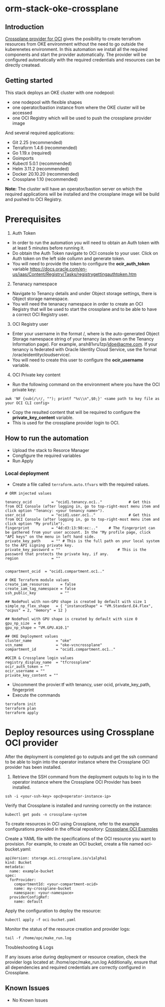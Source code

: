 # orm-stack-oke-crossplane

## Introduction

[Crossplane provider for OCI](https://github.com/oracle-samples/crossplane-provider-oci) gives the posibility to create terrafrom resources from OKE environment without the need to go outside the kuberenetes environment. In this automation we install all the required components and start the provider automatically. The provider will be configured automatically with the required credentials and resources can be directly createad.

## Getting started

This stack deploys an OKE cluster with one nodepool:
- one nodepool with flexible shapes
- one operator/bastion instance from where the OKE cluster will be accessed
- one OCI Registry which will be used to push the crossplane provider image

And several required applications:
- Git 2.25 (recommended)
- Terraform 1.4.6 (recommended)
- Go 1.19.x (required)
- Goimports
- Kubectl 5.0.1 (recommended)
- Helm 3.11.2 (recommended)
- Docker 20.10.20 (recommended)
- Crossplane 1.10 (recommended)


**Note:** The cluster will have an operator/bastion server on which the required applications will be installed and the crossplane image will be build and pushed to OCI Registry.

# Prerequisites
1. Auth Token
- In order to run the automation you will need to obtain an Auth token with at least 5 minutes before running it. 
- Do obtain the Auth Token navigate to OCI console to your user. Click on Auth token on the left side collumn and generate token. 
- You will need to provide the token to configure the **ocir_auth_token** variable
https://docs.oracle.com/en-us/iaas/Content/Registry/Tasks/registrygettingauthtoken.htm

2. Tenanacy namespace
- Navigate to Tenancy details and under Object storage settings, there is Object storage namespace. 
- You will need the tenanacy namespace in order to create an OCI Registry that will be used to start the crossplane and to be able to have a correct OCI Registry user.

3. OCI Registry user
- Enter your username in the format <tenancy-namespace>/<username>, where <tenancy-namespace> is the auto-generated Object Storage namespace string of your tenancy (as shown on the Tenancy Information page). For example, ansh81vru1zp/jdoe@acme.com. If your tenancy is federated with Oracle Identity Cloud Service, use the format <tenancy-namespace>/oracleidentitycloudservice/<username>.
- You will need to create this user to configure the **ocir_username** variable.

4. OCI Private key content
- Run the following command on the environment where you have the OCI private key:
```
awk 'NF {sub(/\r/, ""); printf "%s\\n",$0;}' <same path to key file as your OCI CLI config>
```
- Copy the resulted content that will be required to configure the **private_key_content** variable.
- This is used for the crossplane provider login to OCI.

## How to run the automation
 - Upload the stack to Resorce Manager
 - Congfigure the required variables
 - Run Apply

### Local deployment

- Create a file called `terraform.auto.tfvars` with the required values.

```
# ORM injected values

tenancy_ocid         = "ocid1.tenancy.oc1.."            # Get this from OCI Console (after logging in, go to top-right-most menu item and click option "Tenancy: <your tenancy name>").
user_ocid            = "ocid1.user.oc1.."               # Get this from OCI Console (after logging in, go to top-right-most menu item and click option "My profile").
fingerprint          = "4d:d3:13:98:ec:.."     # The fingerprint can be gathered from your user account. In the "My profile page, click "API keys" on the menu in left hand side.
private_key_path     = "" # This is the full path on your local system to the API signing private key.
private_key_password = ""                          # This is the password that protects the private key, if any.
region               = ""  


compartment_ocid  = "ocid1.compartment.oc1.."

# OKE Terraform module values
create_iam_resources     = false
create_iam_tag_namespace = false
ssh_public_key           = ""

## NodePool with non-GPU shape is created by default with size 1
simple_np_flex_shape   = { "instanceShape" = "VM.Standard.E4.Flex", "ocpus" = 2, "memory" = 12 }

## NodePool with GPU shape is created by default with size 0
gpu_np_size  = 0
gpu_np_shape = "VM.GPU.A10.1"

## OKE Deployment values
cluster_name           = "oke"
vcn_name               = "oke-vcncrossplane"
compartment_id         = "ocid1.compartment.oc1.."

#OCIR & Crossplane login values
registry_display_name  = "tfcrossplane"
ocir_auth_token = ""
ocir_username = ""
private_key_content = ""
```

- Uncomment the provier.tf with tenancy, user ocid, private_key_path, fingerprint
- Execute the commands

```
terraform init
terraform plan
terraform apply
```

# Deploy resources using Crossplane OCI provider
After the deployment is completed go to outputs and get the ssh command to be able to login into the operator instance where the Crossplane OCI provider has been installed.
1. Retrieve the SSH command from the deployment outputs to log in to the operator instance where the Crossplane OCI Provider has been installed.
```
ssh -i <your-ssh-key> opc@<operator-instance-ip>
```
Verify that Crossplane is installed and running correctly on the instance:
```
kubectl get pods -n crossplane-system
```
To create resources in OCI using Crossplane, refer to the example configurations provided in the official repository:
[Crossplane OCI Examples](https://github.com/oracle-samples/crossplane-provider-oci/tree/main/examples)

Create a YAML file with the specifications of the OCI resource you want to provision. For example, to create an OCI bucket, create a file named oci-bucket.yaml:
```
apiVersion: storage.oci.crossplane.io/v1alpha1
kind: Bucket
metadata:
  name: example-bucket
spec:
  forProvider:
    compartmentId: <your-compartment-ocid>
    name: my-crossplane-bucket
    namespace: <your-namespace>
  providerConfigRef:
    name: default
```
Apply the configuration to deploy the resource:
```
kubectl apply -f oci-bucket.yaml
```
Monitor the status of the resource creation and provider logs:
```
tail -f /home/opc/make_run.log
```
Troubleshooting & Logs

If any issues arise during deployment or resource creation, check the provider logs located at: /home/opc/make_run.log
Additionally, ensure that all dependencies and required credentials are correctly configured in Crossplane.


## Known Issues
- No Known Issues